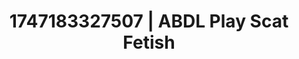 ---
categories:
- Immersive passion
- Passionate kisses
- Flushed cheeks
- Enema fetish
- Pierced & proud
image: /assets/images/1747183327507.webp
layout: post
seo:
  description: Featured content with high-quality ABDL Play, Scat Fetish. HD images
    available.
  keywords: ABDL Play, Scat Fetish
  og_image: /assets/images/1747183327507.webp
  schema_type: VisualArtwork
tags:
- ABDL Play
- '#1747183327507'
- Scat Fetish
title: 1747183327507 | ABDL Play Scat Fetish
---